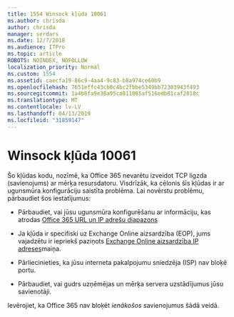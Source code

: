 ```yaml
---
title: 1554 Winsock kļūda 10061
ms.author: chrisda
author: chrisda
manager: serdars
ms.date: 12/7/2018
ms.audience: ITPro
ms.topic: article
ROBOTS: NOINDEX, NOFOLLOW
localization_priority: Normal
ms.custom: 1554
ms.assetid: caecfa19-86c9-4aa4-9c83-b8a974ce60b9
ms.openlocfilehash: 7651effc43cb0c4bc2fbbe5349bb72303943f493
ms.sourcegitcommit: 1a4b8fa9e38a95ca811085af516edb81caf2018c
ms.translationtype: MT
ms.contentlocale: lv-LV
ms.lasthandoff: 04/13/2019
ms.locfileid: "31859147"
---
```

# <a name="winsock-error-10061"></a>Winsock kļūda 10061

Šo kļūdas kodu, nozīmē, ka Office 365 nevarētu izveidot TCP ligzda (savienojums) ar mērķa resursdatoru. Visdrīzāk, ka cēlonis šīs kļūdas ir ar ugunsmūra konfigurāciju saistīta problēma. Lai novērstu problēmu, pārbaudiet šos iestatījumus:

- Pārbaudiet, vai jūsu ugunsmūra konfigurēšanu ar informāciju, kas atrodas [Office 365 URL un IP adrešu diapazons](https://docs.microsoft.com/office365/enterprise/urls-and-ip-address-ranges)

- Ja kļūda ir specifiski uz Exchange Online aizsardzība (EOP), jums vajadzētu ir iepriekš paziņots [Exchange Online aizsardzība IP adreses](https://docs.microsoft.com/office365/SecurityCompliance/eop/exchange-online-protection-ip-addresses)maiņa.

- Pārliecinieties, ka jūsu interneta pakalpojumu sniedzēja (ISP) nav bloķē portu.

- Pārbaudiet, vai gudrs uzņēmējas un mērķa servera uzstādījumus jūsu savienotāji.

Ievērojiet, ka Office 365 nav bloķēt *ienākošos* savienojumus šādā veidā.
